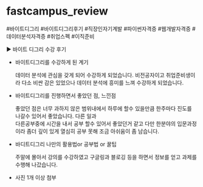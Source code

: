 # fastcampus_review
#바이트디그리  #바이트디그리후기 #직장인자기계발 #파이썬자격증 #웹개발자격증
#데이터분석자격증 #취업스펙 #이직준비

▶ 바이트 디그리 수강 후기

- 바이트디그리를 수강하게 된 계기

  데이터 분석에 관심을 갖게 되어 수강하게 되었습니다. 비전공자이고 취업준비생이라 다소 비싼 감은 있었으나 
  데이터 분석에 흥미를 느껴 수강하게 되었습니다. 

- 바이트디그리를 진행하면서 좋았던 점, 느낀점

  좋았던 점은 너무 과하지 않은 범위내에서 하루에 할수 있을만큼 한주마다 진도를 나갈수 있어서 좋았습니다. 다른 일과 \
  다른공부중에 시간을 내서 공부 할수 있어서 좋았던거 같고 다만 한분야의 입문과정이라 좀더 깊이
  있게 열심히 공부 못해 조금 아쉬움이 좀 남습니다.
  
- 바디트디그리 나만의 활용법or 공부법 or 꿀팁

  주말에 몰아서 강의를 수강하였고 구글링과 블로깅 등을 하면서 정보를 얻고 과제를 수행해 나갔습니다.
  
- 사진 1개 이상 첨부
